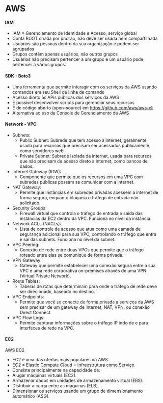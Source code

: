 # AWS

#### IAM 

- IAM = Gerenciamento de Identidade e Acesso, serviço global
- Conta ROOT criada por padrão, não deve ser usada nem compartilhada
- Usuários são pessoas dentro da sua organização e podem ser agrupados
- Grupos contêm apenas usuários, não outros grupos
- Usuários não precisam pertencer a um grupo e um usuário pode pertencer a vários grupos.

#### SDK - Boto3

- Uma ferramenta que permite interagir com os serviços da AWS usando comandos em seu Shell de linha de comando
- Acesso direto às APIs públicas dos serviços da AWS
- É possível desenvolver scripts para gerenciar seus recursos
- É de código aberto (open-source) em https://github.com/aws/aws-cli
- Alternativa ao uso da Console de Gerenciamento da AWS

#### Network - VPC

- Subnets:
    - Public Subnet: Subrede que tem acesso à internet, geralmente usada para recursos que precisam ser acessados publicamente, como servidores web.
    - Private Subnet: Subrede isolada da internet, usada para recursos que não precisam de acesso direto à internet, como bancos de dados.
- Internet Gateway (IGW):
    - Componente que permite que os recursos em uma VPC com subredes públicas possam se comunicar com a internet.
- NAT Gateway:
    - Permite que instâncias em subredes privadas acessem a internet de forma segura, enquanto bloqueia o tráfego de entrada não solicitado.
- Security Groups:
    - Firewall virtual que controla o tráfego de entrada e saída das instâncias da EC2 dentro da VPC. Funciona no nível da instância.
- Network ACLs (NACLs):
    - Lista de controle de acesso que atua como uma camada de segurança adicional para sua VPC, controlando o tráfego que entra e sai das subnets. Funciona no nível da subnet.
- VPC Peering:
    - Conexão de rede entre duas VPCs que permite que o tráfego roteado entre elas se comunique de forma privada.
- VPN Gateway:
    - Gateway que permite estabelecer uma conexão segura entre a sua VPC e uma rede corporativa on-premises através de uma VPN (Virtual Private Network).
- Route Tables:
    - Tabelas de rotas que determinam para onde o tráfego de rede deve ser direcionado, baseado no destino.
- VPC Endpoints:
    - Permite que você se conecte de forma privada a serviços da AWS sem precisar de um gateway de internet, NAT, VPN, ou conexão Direct Connect.
- VPC Flow Logs:
    - Permite capturar informações sobre o tráfego IP indo de e para interfaces de rede na VPC.

#### EC2

AWS EC2

- EC2 é uma das ofertas mais populares da AWS.
- EC2 = Elastic Compute Cloud = Infraestrutura como Serviço.
- Consiste principalmente na capacidade de:
- Alugar máquinas virtuais (EC2).
- Armazenar dados em unidades de armazenamento virtual (EBS).
- Distribuir a carga entre as máquinas (ELB).
- Dimensionar os serviços usando um grupo de dimensionamento automático (ASG).
